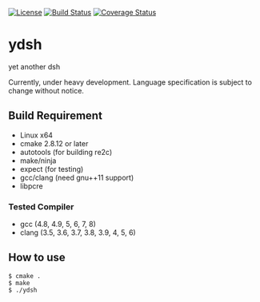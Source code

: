 
[![License](https://img.shields.io/badge/license-Apache%202-blue.svg)](#license)
[![Build Status](https://travis-ci.org/sekiguchi-nagisa/ydsh.svg?branch=master)](https://travis-ci.org/sekiguchi-nagisa/ydsh)
[![Coverage Status](https://coveralls.io/repos/github/sekiguchi-nagisa/ydsh/badge.svg?branch=master)](https://coveralls.io/github/sekiguchi-nagisa/ydsh?branch=master)

# ydsh
yet another dsh

Currently, under heavy development.
Language specification is subject to change without notice. 

## Build Requirement
* Linux x64
* cmake 2.8.12 or later
* autotools (for building re2c)
* make/ninja
* expect (for testing)
* gcc/clang (need gnu++11 support)
* libpcre

### Tested Compiler
* gcc (4.8, 4.9, 5, 6, 7, 8)
* clang (3.5, 3.6, 3.7, 3.8, 3.9, 4, 5, 6)

## How to use

```
$ cmake .
$ make
$ ./ydsh
```
